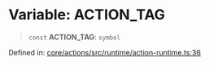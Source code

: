 # Variable: ACTION\_TAG

> `const` **ACTION\_TAG**: `symbol`

Defined in: [core/actions/src/runtime/action-runtime.ts:36](https://github.com/LaWebcapsule/orbits/blob/50bf2b88b7c0688cf2b33b38c49d03ffb4bc802b/core/actions/src/runtime/action-runtime.ts#L36)
